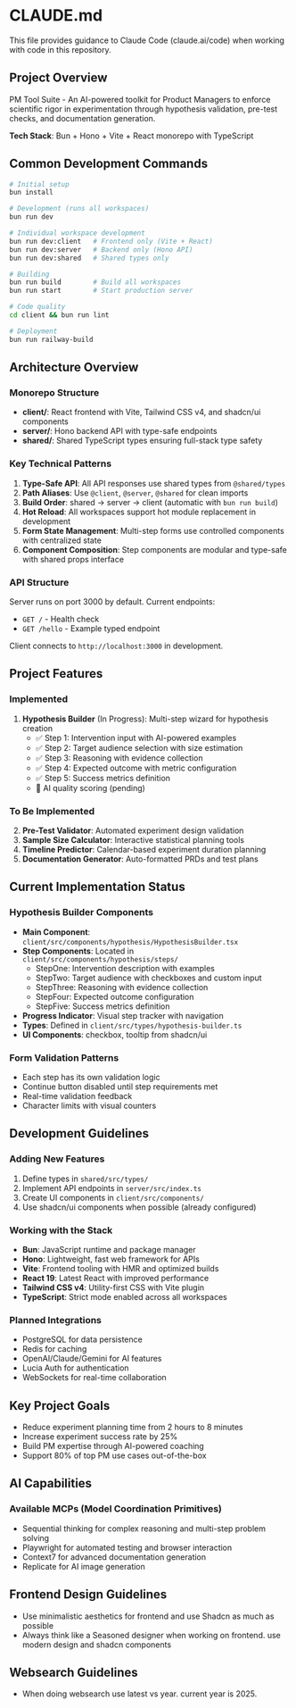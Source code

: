 # CLAUDE.md

This file provides guidance to Claude Code (claude.ai/code) when working with code in this repository.

## Project Overview

PM Tool Suite - An AI-powered toolkit for Product Managers to enforce scientific rigor in experimentation through hypothesis validation, pre-test checks, and documentation generation.

**Tech Stack**: Bun + Hono + Vite + React monorepo with TypeScript

## Common Development Commands

```bash
# Initial setup
bun install

# Development (runs all workspaces)
bun run dev

# Individual workspace development
bun run dev:client   # Frontend only (Vite + React)
bun run dev:server   # Backend only (Hono API)
bun run dev:shared   # Shared types only

# Building
bun run build        # Build all workspaces
bun run start        # Start production server

# Code quality
cd client && bun run lint

# Deployment
bun run railway-build
```

## Architecture Overview

### Monorepo Structure
- **client/**: React frontend with Vite, Tailwind CSS v4, and shadcn/ui components
- **server/**: Hono backend API with type-safe endpoints
- **shared/**: Shared TypeScript types ensuring full-stack type safety

### Key Technical Patterns
1. **Type-Safe API**: All API responses use shared types from `@shared/types`
2. **Path Aliases**: Use `@client`, `@server`, `@shared` for clean imports
3. **Build Order**: shared → server → client (automatic with `bun run build`)
4. **Hot Reload**: All workspaces support hot module replacement in development
5. **Form State Management**: Multi-step forms use controlled components with centralized state
6. **Component Composition**: Step components are modular and type-safe with shared props interface

### API Structure
Server runs on port 3000 by default. Current endpoints:
- `GET /` - Health check
- `GET /hello` - Example typed endpoint

Client connects to `http://localhost:3000` in development.

## Project Features

### Implemented
1. **Hypothesis Builder** (In Progress): Multi-step wizard for hypothesis creation
   - ✅ Step 1: Intervention input with AI-powered examples
   - ✅ Step 2: Target audience selection with size estimation
   - ✅ Step 3: Reasoning with evidence collection
   - ✅ Step 4: Expected outcome with metric configuration
   - ✅ Step 5: Success metrics definition
   - 🔄 AI quality scoring (pending)

### To Be Implemented
2. **Pre-Test Validator**: Automated experiment design validation
3. **Sample Size Calculator**: Interactive statistical planning tools
4. **Timeline Predictor**: Calendar-based experiment duration planning
5. **Documentation Generator**: Auto-formatted PRDs and test plans

## Current Implementation Status

### Hypothesis Builder Components
- **Main Component**: `client/src/components/hypothesis/HypothesisBuilder.tsx`
- **Step Components**: Located in `client/src/components/hypothesis/steps/`
  - StepOne: Intervention description with examples
  - StepTwo: Target audience with checkboxes and custom input
  - StepThree: Reasoning with evidence collection
  - StepFour: Expected outcome configuration
  - StepFive: Success metrics definition
- **Progress Indicator**: Visual step tracker with navigation
- **Types**: Defined in `client/src/types/hypothesis-builder.ts`
- **UI Components**: checkbox, tooltip from shadcn/ui

### Form Validation Patterns
- Each step has its own validation logic
- Continue button disabled until step requirements met
- Real-time validation feedback
- Character limits with visual counters

## Development Guidelines

### Adding New Features
1. Define types in `shared/src/types/`
2. Implement API endpoints in `server/src/index.ts`
3. Create UI components in `client/src/components/`
4. Use shadcn/ui components when possible (already configured)

### Working with the Stack
- **Bun**: JavaScript runtime and package manager
- **Hono**: Lightweight, fast web framework for APIs
- **Vite**: Frontend tooling with HMR and optimized builds
- **React 19**: Latest React with improved performance
- **Tailwind CSS v4**: Utility-first CSS with Vite plugin
- **TypeScript**: Strict mode enabled across all workspaces

### Planned Integrations
- PostgreSQL for data persistence
- Redis for caching
- OpenAI/Claude/Gemini for AI features
- Lucia Auth for authentication
- WebSockets for real-time collaboration

## Key Project Goals
- Reduce experiment planning time from 2 hours to 8 minutes
- Increase experiment success rate by 25%
- Build PM expertise through AI-powered coaching
- Support 80% of top PM use cases out-of-the-box

## AI Capabilities

### Available MCPs (Model Coordination Primitives)
- Sequential thinking for complex reasoning and multi-step problem solving
- Playwright for automated testing and browser interaction
- Context7 for advanced documentation generation
- Replicate for AI image generation

## Frontend Design Guidelines
- Use minimalistic aesthetics for frontend and use Shadcn as much as possible
- Always think like a Seasoned designer when working on frontend. use modern design and shadcn components

## Websearch Guidelines
- When doing websearch use latest vs year. current year is 2025.
